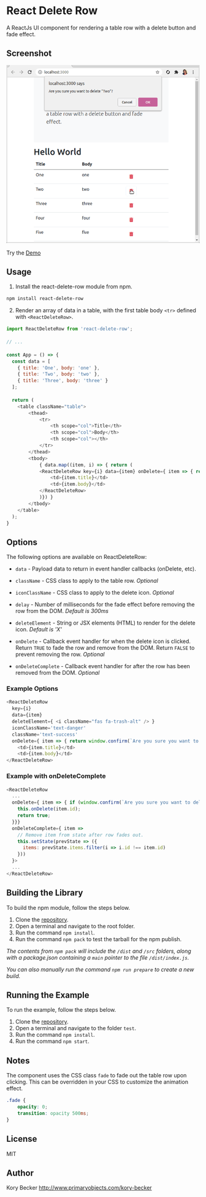 React Delete Row
================

A ReactJs UI component for rendering a table row with a delete button and fade effect.

## Screenshot

![ReactJs component for deleting a row in a table with a fade effect.](https://raw.githubusercontent.com/primaryobjects/react-delete-row/master/screenshot.gif)

Try the [Demo](https://plnkr.co/edit/VwDltPC0SW90lCHx?preview)

## Usage

1. Install the react-delete-row module from npm.

```bash
npm install react-delete-row
```

2. Render an array of data in a table, with the first table body `<tr>` defined with `<ReactDeleteRow>`.

```js
import ReactDeleteRow from 'react-delete-row';

// ...

const App = () => {
  const data = [
    { title: 'One', body: 'one' },
    { title: 'Two', body: 'two' },
    { title: 'Three', body: 'three' }
  ];

  return (
    <table className="table">
        <thead>
            <tr>
                <th scope="col">Title</th>
                <th scope="col">Body</th>
                <th scope="col"></th>
            </tr>
        </thead>
        <tbody>
            { data.map((item, i) => { return (
            <ReactDeleteRow key={i} data={item} onDelete={ item => { return window.confirm(`Are you sure?`) }}>
                <td>{item.title}</td>
                <td>{item.body}</td>
            </ReactDeleteRow>
            )}) }
        </tbody>
    </table>
  );
}
```

## Options

The following options are available on ReactDeleteRow:

- `data` - Payload data to return in event handler callbacks (onDelete, etc).

- `className` - CSS class to apply to the table row. *Optional*

- `iconClassName` - CSS class to apply to the delete icon. *Optional*

- `delay` - Number of milliseconds for the fade effect before removing the row from the DOM. *Default is 300ms*

- `deleteElement` - String or JSX elements (HTML) to render for the delete icon. *Default is 'X'*

- `onDelete` - Callback event handler for when the delete icon is clicked. Return `TRUE` to fade the row and remove from the DOM. Return `FALSE` to prevent removing the row. *Optional*

- `onDeleteComplete` - Callback event handler for after the row has been removed from the DOM. *Optional*

### Example Options

```js
<ReactDeleteRow
  key={i}
  data={item}
  deleteElement={ <i className="fas fa-trash-alt" /> }
  iconClassName='text-danger'
  className='text-success'
  onDelete={ item => { return window.confirm(`Are you sure you want to delete "${item.title}"?`) }}>
    <td>{item.title}</td>
    <td>{item.body}</td>
</ReactDeleteRow>
```

### Example with onDeleteComplete

```js
<ReactDeleteRow
  ...
  onDelete={ item => { if (window.confirm(`Are you sure you want to delete the item "${item.title}"?`)) {
    this.onDelete(item.id);
    return true;
  }}}
  onDeleteComplete={ item =>
    // Remove item from state after row fades out.
    this.setState(prevState => ({
      items: prevState.items.filter(i => i.id !== item.id)
    }))
  }>
  ...
</ReactDeleteRow>
```

## Building the Library

To build the npm module, follow the steps below.

1. Clone the [repository](https://github.com/primaryobjects/react-delete-row).
2. Open a terminal and navigate to the root folder.
3. Run the command `npm install`.
4. Run the command `npm pack` to test the tarball for the npm publish.

*The contents from `npm pack` will include the `/dist` and `/src` folders, along with a package.json containing a `main` pointer to the file `/dist/index.js`.*

*You can also manually run the command `npm run prepare` to create a new build.*

## Running the Example

To run the example, follow the steps below.

1. Clone the [repository](https://github.com/primaryobjects/react-delete-row).
2. Open a terminal and navigate to the folder `test`.
3. Run the command `npm install`.
4. Run the command `npm start`.

## Notes

The component uses the CSS class `fade` to fade out the table row upon clicking. This can be overridden in your CSS to customize the animation effect.

```css
.fade {
    opacity: 0;
    transition: opacity 500ms;
}
```

## License

MIT

## Author

Kory Becker http://www.primaryobjects.com/kory-becker
